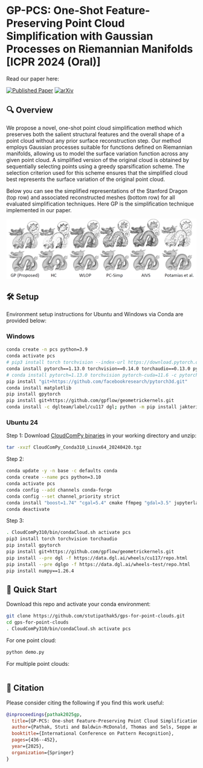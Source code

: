 # GP-PCS: One-Shot Feature-Preserving Point Cloud Simplification with Gaussian Processes on Riemannian Manifolds [ICPR 2024 (Oral)]

Read our paper here:

[![Published Paper](https://img.shields.io/badge/Published-Paper-blue)](https://doi.org/10.1007/978-3-031-78456-9_28)
[![arXiv](https://img.shields.io/badge/arXiv-2303.15225-b31b1b.svg)](https://arxiv.org/abs/2303.15225)

## 🔍 Overview

 We propose a novel, one-shot point cloud simplification method which preserves both the salient structural features and the overall shape of a point cloud without any prior surface reconstruction step. Our method employs Gaussian processes suitable for functions defined on Riemannian manifolds, allowing us to model the surface variation function across any given point cloud. A simplified version of the original cloud is obtained by sequentially selecting points using a greedy sparsification scheme. The selection criterion used for this scheme ensures that the simplified cloud best represents the surface variation of the original point cloud. 
 
 Below you can see the simplified representations of the Stanford Dragon (top row) and associated reconstructed meshes (bottom row) for all evaluated simplification techniques. Here GP is the simplification technique implemented in our paper.

![Teaser](./teaser.png)

## 🛠️ Setup

Environment setup instructions for Ubuntu and Windows via Conda are provided below:

### Windows

```bash
conda create -n pcs python=3.9
conda activate pcs
# pip3 install torch torchvision --index-url https://download.pytorch.org/whl/cu126
conda install pytorch==1.13.0 torchvision==0.14.0 torchaudio==0.13.0 pytorch-cuda=11.6 -c pytorch -c nvidia
# conda install pytorch=1.13.0 torchvision pytorch-cuda=11.6 -c pytorch -c nvidia
pip install "git+https://github.com/facebookresearch/pytorch3d.git"
conda install matplotlib
pip install gpytorch
pip install git+https://github.com/gpflow/geometrickernels.git
conda install -c dglteam/label/cu117 dgl; python -m pip install jakteristics pip install open3d
```

### Ubuntu 24

Step 1:
Download [CloudComPy binaries](https://www.simulation.openfields.fr/index.php/cloudcompy-downloads/3-cloudcompy-binaries/4-linux-cloudcompy-binaries/99-cloudcompy-conda310-linux64-20240420) in your working directory and unzip:

```bash
tar -xvzf CloudComPy_Conda310_Linux64_20240420.tgz 
```

Step 2:
```bash
conda update -y -n base -c defaults conda
conda create --name pcs python=3.10 
conda activate pcs
conda config --add channels conda-forge 
conda config --set channel_priority strict 
conda install "boost=1.74" "cgal=5.4" cmake ffmpeg "gdal=3.5" jupyterlab laszip "matplotlib=3.5" "mysql=8.0" "numpy=1.22" "opencv=4.5" "openmp=8.0" "pcl=1.12" "pdal=2.4" "psutil=5.9" pybind11 "qhull=2020.2" "qt=5.15.4" "scipy=1.8" sphinx_rtd_theme spyder tbb tbb-devel "xerces-c=3.2" 
conda deactivate 
```

Step 3:
```bash
. CloudComPy310/bin/condaCloud.sh activate pcs 
pip3 install torch torchvision torchaudio 
pip install gpytorch 
pip install git+https://github.com/gpflow/geometrickernels.git 
pip install --pre dgl -f https://data.dgl.ai/wheels/cu117/repo.html 
pip install --pre dglgo -f https://data.dgl.ai/wheels-test/repo.html 
pip install numpy==1.26.4
```

## 🚀 Quick Start

Download this repo and activate your conda environment:

```bash
git clone https://github.com/stutipathak5/gps-for-point-clouds.git
cd gps-for-point-clouds
. CloudComPy310/bin/condaCloud.sh activate pcs 

```

For one point cloud:
```bash
python demo.py

```
For multiple point clouds:
```bash


```

## 📝 Citation

Please consider citing the following if you find this work useful:

```bibtex
@inproceedings{pathak2025gp,
  title={GP-PCS: One-shot Feature-Preserving Point Cloud Simplification with Gaussian Processes on Riemannian Manifolds},
  author={Pathak, Stuti and Baldwin-McDonald, Thomas and Sels, Seppe and Penne, Rudi},
  booktitle={International Conference on Pattern Recognition},
  pages={436--452},
  year={2025},
  organization={Springer}
}
```






